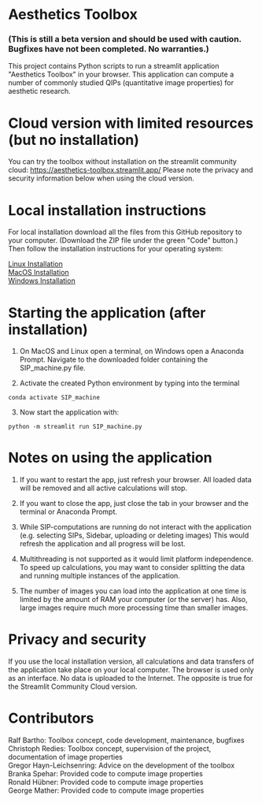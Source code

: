# Aesthetics Toolbox

### (This is still a beta version and should be used with caution. Bugfixes have not been completed. No warranties.)

This project contains Python scripts to run a streamlit application "Aesthetics Toolbox" in your browser. This application can compute a number of commonly studied QIPs (quantitative image properties) for aesthetic research.

# Cloud version with limited resources (but no installation)

You can try the toolbox without installation on the streamlit community cloud: https://aesthetics-toolbox.streamlit.app/ Please note the privacy and security information below when using the cloud version.

# Local installation instructions

For local installation download all the files from this GitHub repository to your computer. (Download the ZIP file under the green "Code" button.) Then follow the installation instructions for your operating system:

[Linux Installation](docs/InstallationInstructions_Linux.md) \
[MacOS Installation](docs/InstallationInstructions_MacOS.md)  \
[Windows Installation](docs/InstallationInstructions_Windows.md) 

# Starting the application (after installation)

1. On MacOS and Linux open a terminal, on Windows open a Anaconda Prompt. Navigate to the downloaded folder containing the SIP_machine.py file.

2. Activate the created Python environment by typing into the terminal
```shell
conda activate SIP_machine
```
3. Now start the application with:

```shell
python -m streamlit run SIP_machine.py
 ```

# Notes on using the application

1. If you want to restart the app, just refresh your browser. All loaded data will be removed and all active calculations will stop.

2. If you want to close the app, just close the tab in your browser and the terminal or Anaconda Prompt.

3. While SIP-computations are running do not interact with the application (e.g. selecting SIPs, Sidebar, uploading or deleting images) This would refresh the application and all progress will be lost.

4. Multithreading is not supported as it would limit platform independence. To speed up calculations, you may want to consider splitting the data and running multiple instances of the application.

5. The number of images you can load into the application at one time is limited by the amount of RAM your computer (or the server) has. Also, large images require much more processing time than smaller images.

# Privacy and security
If you use the local installation version, all calculations and data transfers of the application take place on your local computer. The browser is used only as an interface. No data is uploaded to the Internet. The opposite is true for the Streamlit Community Cloud version.

# Contributors
Ralf Bartho: Toolbox concept, code development, maintenance, bugfixes <br />
Christoph Redies: Toolbox concept, supervision of the project, documentation of image properties <br />
Gregor Hayn-Leichsenring: Advice on the development of the toolbox <br />
Branka Spehar: Provided code to compute image properties <br />
Ronald Hübner: Provided code to compute image properties <br />
George Mather: Provided code to compute image properties <br />
